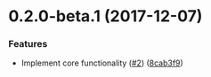 <a name="0.2.0-beta.1"></a>
# 0.2.0-beta.1 (2017-12-07)


### Features

* Implement core functionality ([#2](https://github.com/ls-age/expose/issues/2)) ([8cab3f9](https://github.com/ls-age/expose/commit/8cab3f9))



